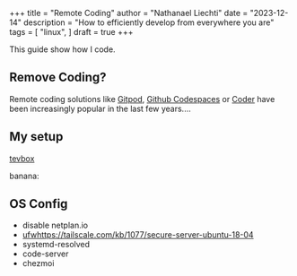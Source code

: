 +++
title = "Remote Coding"
author = "Nathanael Liechti"
date = "2023-12-14"
description = "How to efficiently develop from everywhere you are"
tags = [
  "linux",
]
draft = true
+++

This guide show how I code.

## Remove Coding?

Remote coding solutions like [Gitpod](https://www.gitpod.io/), [Github Codespaces](https://github.com/features/codespaces) or [Coder](https://coder.com/) have been
increasingly popular in the last few years....

## My setup

[tevbox](https://github.com/the-technat/tevbox)

banana: 

## OS Config

- disable netplan.io
- [ufw](https://tailscale.com/kb/1077/secure-server-ubuntu-18-04)https://tailscale.com/kb/1077/secure-server-ubuntu-18-04
- systemd-resolved
- code-server
- chezmoi
